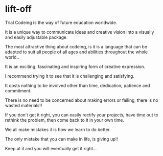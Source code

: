 # lift-off
Trial
Codeing is the way of future education worldwide.

It is a unique way to communicate ideas and creative vision into
a visually and easily adjustable package.

The most attractive thing about codeing, is it is a language that can be adapted to suit all people of all ages and abilities throughout the whole world..

It is an exciting, fascinating and inspiring form of creative expression.

I recommend trying it to see that it is challenging and satisfying.

It costs nothing to be involved other than time, dedication, patience and commitment.

There is no need to be concerned about making errors or failing, there is no wasted materials!!

If you don't get it right, you can easily rectify your projects, have time out to rethink the problem, then come back to it in your own time.

We all make mistakes it is how we learn to do better.

The only mistake that you can make in life, is giving up!!

Keep at it and you will eventually get it right...
